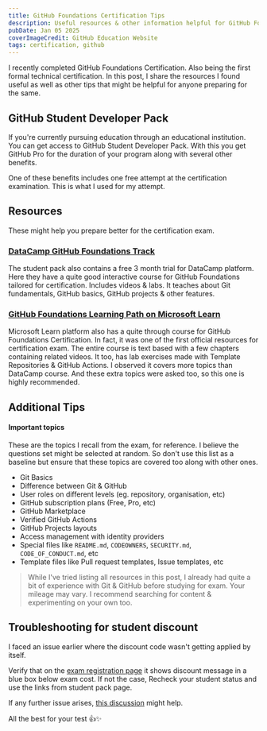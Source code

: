 ```yaml
---
title: GitHub Foundations Certification Tips
description: Useful resources & other information helpful for GitHub Foundations Certification
pubDate: Jan 05 2025
coverImageCredit: GitHub Education Website
tags: certification, github
---
```


I recently completed GitHub Foundations Certification. Also being the first formal technical certification. In this post, I share the resources I found useful as well as other tips that might be helpful for anyone preparing for the same.

## GitHub Student Developer Pack

If you're currently pursuing education through an educational institution. You can get access to GitHub Student Developer Pack. With this you get GitHub Pro for the duration of your program along with several other benefits.

One of these benefits includes one free attempt at the certification examination. This is what I used for my attempt.

## Resources

These might help you prepare better for the certification exam.

### [DataCamp GitHub Foundations Track](https://www.datacamp.com/tracks/github-foundations)

The student pack also contains a free 3 month trial for DataCamp platform. Here they have a quite good interactive course for GitHub Foundations tailored for certification. Includes videos & labs. It teaches about Git fundamentals, GitHub basics, GitHub projects & other features.

### [GitHub Foundations Learning Path on Microsoft Learn](https://learn.microsoft.com/en-us/training/paths/github-foundations/)

Microsoft Learn platform also has a quite through course for GitHub Foundations Certification. In fact, it was one of the first official resources for certification exam. The entire course is text based with a few chapters containing related videos. It too, has lab exercises made with Template Repositories & GitHub Actions. I observed it covers more topics than DataCamp course. And these extra topics were asked too, so this one is highly recommended.

## Additional Tips

#### Important topics

These are the topics I recall from the exam, for reference. I believe the questions set might be selected at random. So don't use this list as a baseline but ensure that these topics are covered too along with other ones.

- Git Basics
- Difference between Git & GitHub
- User roles on different levels (eg. repository, organisation, etc)
- GitHub subscription plans (Free, Pro, etc)
- GitHub Marketplace
- Verified GitHub Actions
- GitHub Projects layouts
- Access management with identity providers
- Special files like `README.md`, `CODEOWNERS`, `SECURITY.md`, `CODE_OF_CONDUCT.md`, etc
- Template files like Pull request templates, Issue templates, etc

> While I've tried listing all resources in this post, I already had quite a bit of experience with Git & GitHub before studying for exam. Your mileage may vary. I recommend searching for content & experimenting on your own too.

## Troubleshooting for student discount

I faced an issue earlier where the discount code wasn't getting applied by itself.

Verify that on the [exam registration page](https://examregistration.github.com/certification/GHF) it shows discount message in a blue box below exam cost. If not the case, Recheck your student status and use the links from student pack page.

If any further issue arises, [this discussion](https://github.com/orgs/community/discussions/138834) might help.

All the best for your test 👍✨
